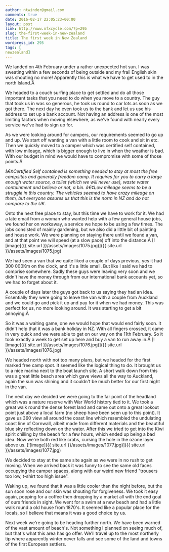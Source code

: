 ```yaml
---
author: ntwinder@gmail.com
comments: true
date: 2016-02-17 22:05:23+00:00
layout: post
link: http://www.nfxcycle.com/?p=295
slug: the-first-week-in-new-zealand
title: The first week in New Zealand
wordpress_id: 295
tags: [
newzealand]
---
```


We landed on 4th February under a rather unexpected hot sun. I was sweating within a few seconds of being outside and my frail English skin was shouting no more! Apparently this is what we have to get used to in the north Island.Â 

We headed to a couch surfing place to get settled and do all those important tasks that you need to do when you move to a country. The guy that took us in was so generous, he took us round to car lots as soon as we got there. The next day he even took us to the bank and let us use his address to set up a bank account. Not having an address is one of the most limiting factors when moving elsewhere, as we've found with nearly every service we've had to sign up for.

As we were looking around for campers, our requirements seemed to go up and up. We start off wanting a van with a little room to cook and sit in etc. Then we quickly moved to a camper which was certified self contained, with low mileage, which is bigger enough to live in when the weather is bad. With our budget in mind we would have to compromise with some of those points.Â 

â€¢_Certified Self contained is something needed to stay at most the free campsites and generally freedom camp. It requires for you to carry a large enough water source, a toilet (which we will never use), waste water containment and believe or not, a bin._
_â€¢_Low mileage seems to be a struggle in this country. The vehicles seemed to have crazy mileage on them, but everyone assures us that this is the norm in NZ and do not compare to the UK.__

Onto the next free place to stay, but this time we have to work for it. We had a late email from a woman who wanted help with a few general house jobs, we found her on workaway, a service we hope to be using a few times. The jobs consisted of mainly gardening, but we also did a little bit of painting and house work. We were planning on staying there until we found a van, and at that point we will speed (at a slow pace) off into the distance.Â 
[![image]({{ site.url }}/assets/images/1075.jpg)]({{ site.url }}/assets/images/1075.jpg) 

We had seen a van that we quite liked a couple of days previous, yes it had 300 000Km on the clock, and it's a little small. But like I said we had to comprise somewhere. Sadly these guys were leaving very soon and we didn't have the money through from our international bank accounts yet, so we had to forget about it.

A couple of days later the guys got back to us saying they had an idea. Essentially they were going to leave the van with a couple from Auckland and we could go and pick it up and pay for it when we had money. This was perfect for us, no more looking around. It was starting to get a bit annoying.Â 

So it was a waiting game, one we would hope that would end fairly soon. It didn't help that it was a bank holiday in NZ. With all fingers crossed, it came in very quick and we were able to get on our way on the 11th February. So it took exactly a week to get set up here and buy a van to run away in.Â 
[![image]({{ site.url }}/assets/images/1076.jpg)]({{ site.url }}/assets/images/1076.jpg) 

We headed north with not too many plans, but we headed for the first marked free camp spot. It seemed like the logical thing to do. It brought us to a nice marina next to the boat launch site. A short walk down from this was a great little beach area which gave views all the way to Auckland, again the sun was shining and it couldn't be much better for our first night in the van.

The next day we decided we were going to the far point of the headland which was a nature reserve with War World history tied to it. We took a great walk round the dense forest land and came out onto a great lookout point just above a local farm (no sheep have been seen up to this point). It gave us 360 view all around the coast line which resembled the undulating coast line of Cornwall, albeit made from different materials and the beautiful blue sky reflecting down on the water. After this we tried to get into the Kiwi spirit chilling by the beach for a few hours, which ended up being a bad idea. Now we're both red like crabs, cursing the hole in the ozone layer above us. 
[![image]({{ site.url }}/assets/images/1077.jpg)]({{ site.url }}/assets/images/1077.jpg) 

We decided to stay at the same site again as we were in no rush to get moving. When we arrived back it was funny to see the same old faces occupying the camper spaces, along with our weird new friend "trousers too low, t-shirt too high issue". 

Waking up, we found that it was a little cooler than the night before, but the sun soon rose and our skin was shouting for forgiveness. We took it easy again, popping for a coffee then dropping by a market all with the end goal of ours friends in sight. We went for a swim at a new beach and had a little walk round a old house from 1870's. It seemed like a popular place for the locals, so I believe that means it was a good choice by us. 

Next week we're going to be heading further north. We have been warned of the vast amount of beach's. Not something I planned on seeing much of, but that's what this area has go offer. We'll travel up to the most northerly tip where apparently winter never falls and see some of the land and towns of the first European settlers.
